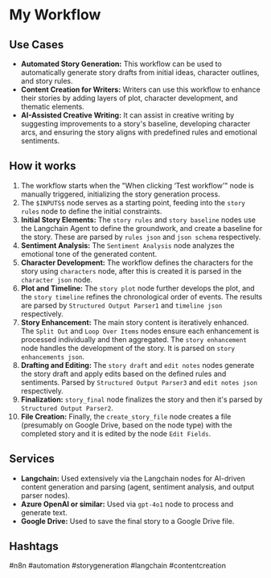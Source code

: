# My Workflow

## Use Cases

*   **Automated Story Generation:** This workflow can be used to automatically generate story drafts from initial ideas, character outlines, and story rules.
*   **Content Creation for Writers:** Writers can use this workflow to enhance their stories by adding layers of plot, character development, and thematic elements.
*   **AI-Assisted Creative Writing:** It can assist in creative writing by suggesting improvements to a story's baseline, developing character arcs, and ensuring the story aligns with predefined rules and emotional sentiments.

## How it works

1.  The workflow starts when the "When clicking ‘Test workflow’" node is manually triggered, initializing the story generation process.
2.  The `$INPUTS$` node serves as a starting point, feeding into the `story rules` node to define the initial constraints.
3.  **Initial Story Elements:** The `story rules` and `story baseline` nodes use the Langchain Agent to define the groundwork, and create a baseline for the story. These are parsed by `rules json` and `json schema` respectively.
4.  **Sentiment Analysis:** The `Sentiment Analysis` node analyzes the emotional tone of the generated content.
5.  **Character Development:** The workflow defines the characters for the story using `characters` node, after this is created it is parsed in the `character json` node.
6.  **Plot and Timeline:** The `story plot` node further develops the plot, and the `story timeline` refines the chronological order of events. The results are parsed by `Structured Output Parser1` and `timeline json` respectively.
7.  **Story Enhancement:** The main story content is iteratively enhanced. The `Split Out` and `Loop Over Items` nodes ensure each enhancement is processed individually and then aggregated. The `story enhancement` node handles the development of the story. It is parsed on `story enhancements json`.
8.  **Drafting and Editing:** The `story draft` and `edit notes` nodes generate the story draft and apply edits based on the defined rules and sentiments. Parsed by `Structured Output Parser3` and `edit notes json` respectively.
9.  **Finalization:** `story_final` node finalizes the story and then it's parsed by `Structured Output Parser2`.
10. **File Creation:** Finally, the `create_story_file` node creates a file (presumably on Google Drive, based on the node type) with the completed story and it is edited by the node `Edit Fields`.

## Services

*   **Langchain:** Used extensively via the Langchain nodes for AI-driven content generation and parsing (agent, sentiment analysis, and output parser nodes).
*   **Azure OpenAI or similar:** Used via `gpt-4o1` node to process and generate text.
*   **Google Drive:** Used to save the final story to a Google Drive file.

## Hashtags

#n8n #automation #storygeneration #langchain #contentcreation